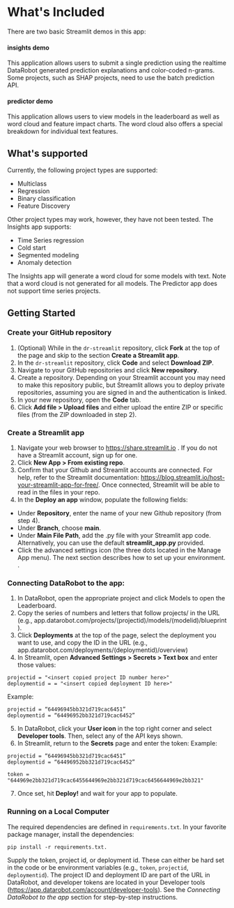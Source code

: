 # What's Included
There are two basic Streamlit demos in this app:

#### insights demo
This application allows users to submit a single prediction using the realtime DataRobot generated prediction explanations and color-coded n-grams. Some projects, such as SHAP projects, need to use the batch prediction API. 

#### predictor demo 
This application allows users to view models in the leaderboard as well as word cloud and feature impact charts. The word cloud also offers a special breakdown for individual text features.

## What's supported
Currently, the following project types are supported: 
* Multiclass
* Regression
* Binary classification
* Feature Discovery

Other project types may work, however, they have not been tested.
The Insights app supports:

* Time Series regression 
* Cold start
* Segmented modeling
* Anomaly detection

The Insights app will generate a word cloud for some models with text. Note that a word cloud is not generated for all models.
The Predictor app does not support time series projects.
## Getting Started
### Create your GitHub repository 
1. (Optional) While in the `dr-streamlit` repository, click **Fork** at the top of the page and skip to the section **Create a Streamlit app**.
2. In the `dr-streamlit` repository, click **Code** and select **Download ZIP**.
3. Navigate to your GitHub repositories and click **New repository**.
4. Create a repository. Depending on your Streamlit account you may need to make this repository public, but Streamlit allows you to deploy private repositories, assuming you are signed in and the authentication is linked. 
5. In your new repository, open the **Code** tab.
6. Click **Add file > Upload files** and either upload the entire ZIP or specific files (from the ZIP downloaded in step 2).

### Create a Streamlit app
1. Navigate your web browser to https://share.streamlit.io . If you do not have a Streamlit account, sign up for one. 
2. Click **New App > From existing repo**.
3. Confirm that your Github and Streamlit accounts are connected. For help, refer to the Streamlit documentation: https://blog.streamlit.io/host-your-streamlit-app-for-free/. Once connected, Streamlit will be able to read in the files in your repo.
4. In the **Deploy an app** window, populate the following fields:
* Under **Repository**, enter the name of your new Github repository (from step 4).
* Under **Branch**, choose **main**.
* Under **Main File Path**, add the .py file with your Streamlit app code. Alternatively, you can use the default **streamlit_app.py** provided.
* Click the advanced settings icon (the three dots located in the Manage App menu). The next section describes how to set up your environment. .

### Connecting DataRobot to the app:
1. In DataRobot, open the appropriate project and click Models to open the Leaderboard. 
2. Copy the series of numbers and letters that follow projects/ in the URL (e.g., app.datarobot.com/projects/(projectid)/models/(modelid)/blueprint ).
3. Click **Deployments** at the top of the page, select the deployment you want to use, and copy the ID in the URL (e.g., app.datarobot.com/deployments/(deploymentid)/overview)
4. In Streamlit, open **Advanced Settings > Secrets > Text box** and enter those values:

```
projectid = "<insert copied project ID number here>"
deploymentid = = "<insert copied deployment ID here>"
```
Example: 
```
projectid = “64496945bb321d719cac6451”
deploymentid = “64496952bb321d719cac6452”
```

5. In DataRobot, click your **User icon** in the top right corner and select **Developer tools**. Then, select any of the API keys shown.
6. In Streamlit, return to the **Secrets** page and enter the token:
Example:
```
projectid = “64496945bb321d719cac6451”
deploymentid = “64496952bb321d719cac6452”

token = "644969e2bb321d719cac6455644969e2bb321d719cac6456644969e2bb321"
```
7. Once set, hit **Deploy!** and wait for your app to populate. 

### Running on a Local Computer
The required dependencies are defined in `requirements.txt`. In your favorite package manager, install the dependencies:
```
pip install -r requirements.txt.
```
Supply the token, project id, or deployment id. These can either be hard set in the code or be environment variables (e.g., `token`, `projectid`, `deploymentid`). The project ID and deployment ID are part of the URL in DataRobot, and developer tokens are located in your Developer tools (https://app.datarobot.com/account/developer-tools). See the *Connecting DataRobot to the app* section for step-by-step instructions.